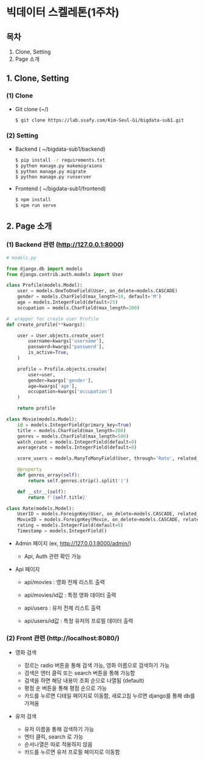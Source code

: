 # 빅데이터 스켈레톤(1주차)

## 목차

1. Clone, Setting
2. Page 소개



## 1. Clone, Setting

### (1) Clone

- Git clone (~/)

  ```bash
  $ git clone https://lab.ssafy.com/Kim-Seul-Gi/bigdata-sub1.git
  ```

### (2) Setting

- Backend ( ~/bigdata-sub1/backend)

  ```bash
  $ pip install -r requirements.txt
  $ python manage.py makemigraions
  $ python manage.py migrate
  $ python manage.py runserver
  ```

- Frontend ( ~/bigdata-sub1/frontend)

  ```bash
  $ npm install
  $ npm run serve
  ```



## 2. Page 소개

### (1) Backend 관련 (http://127.0.0.1:8000)

```python
# models.py

from django.db import models
from django.contrib.auth.models import User

class Profile(models.Model):
    user = models.OneToOneField(User, on_delete=models.CASCADE)
    gender = models.CharField(max_length=10, default='M')
    age = models.IntegerField(default=25)
    occupation = models.CharField(max_length=200)

#  wrapper for create user Profile
def create_profile(**kwargs):

    user = User.objects.create_user(
        username=kwargs['username'],
        password=kwargs['password'],
        is_active=True,
    )

    profile = Profile.objects.create(
        user=user,
        gender=kwargs['gender'],
        age=kwargs['age'],
        occupation=kwargs['occupation']
    )

    return profile

class Movie(models.Model):
    id = models.IntegerField(primary_key=True)
    title = models.CharField(max_length=200)
    genres = models.CharField(max_length=500)
    watch_count = models.IntegerField(default=0)
    averagerate = models.IntegerField(default=0)

    score_users = models.ManyToManyField(User, through='Rate', related_name='score_movies')

    @property
    def genres_array(self):
        return self.genres.strip().split('|')

    def __str__(self):
        return f'{self.title}'

class Rate(models.Model):
    UserID = models.ForeignKey(User, on_delete=models.CASCADE, related_name="user_rate")
    MovieID = models.ForeignKey(Movie, on_delete=models.CASCADE, related_name="user_movie")
    rating = models.IntegerField(default=0)
    Timestamp = models.IntegerField()
```



- Admin 페이지 (ex, <http://127.0.0.1:8000/admin/>)

  - Api, Auth 관련 확인 가능

- Api 페이지

  - api/movies : 영화 전체 리스트 출력
  - api/movies/id값 : 특정 영화 데이터 출력

  - api/users : 유저 전체 리스트 출력
  - api/users/id값 : 특정 유저의 프로필 데이터 출력



### (2) Front 관련 (http://localhost:8080/)

- 영화 검색
  - 장르는 radio 버튼을 통해 검색 가능, 영화 이름으로 검색하기 가능
  - 검색은 엔터 클릭 또는 search 버튼을 통해 가능함
  - 검색을 하면 해당 내용이 조회 순으로 나열됨 (default)
  - 평점 순 버튼을 통해 평점 순으로 가능
  - 카드를 누르면 디테일 페이지로 이동함, 새로고침 누르면 django를 통해 db를 가져옴

- 유저 검색
  - 유저 이름을 통해 검색하기 가능
  - 엔터 클릭, search 로 가능
  - 순서나열은 따로 적용하지 않음
  - 카드를 누르면 유저 프로필 페이지로 이동함